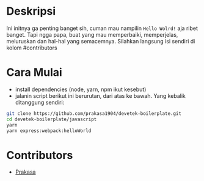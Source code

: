 # Deskripsi

Ini initnya ga penting banget sih, cuman mau nampilin `Hello Wolrd!` aja ribet banget. Tapi ngga papa, buat yang mau memperbaiki, memperjelas, meluruskan dan hal-hal yang semacemnya. Silahkan langsung isi sendiri di kolom #contributors

# Cara Mulai

- install dependencies (node, yarn, npm ikut kesebut)
- jalanin script berikut ini berurutan, dari atas ke bawah. Yang kebalik ditanggung sendiri:

```sh
git clone https://github.com/prakasa1904/devetek-boilerplate.git
cd devetek-boilerplate/javascript
yarn
yarn express:webpack:helloWorld
```

# Contributors

- [Prakasa](https://github.com/prakasa1904)
